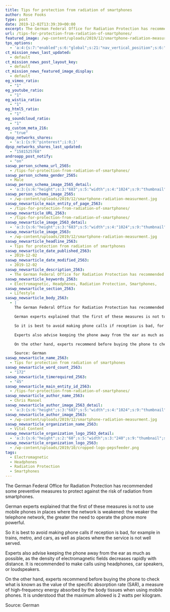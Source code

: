 ```yaml
---
title: Tips for protection from radiation of smartphones
author: Rose Fooks
type: post
date: 2019-12-02T13:39:39+00:00
excerpt: The German Federal Office for Radiation Protection has recommended some preventive measures to protect against the risk of radiation from smartphones
url: /tips-for-protection-from-radiation-of-smartphones/
featured_image: /wp-content/uploads/2019/12/smartphone-radiation-measurment.jpg
tps_options:
  - 'a:4:{s:7:"enabled";s:6:"global";s:21:"nav_vertical_position";s:6:"global";s:23:"nav_hide_on_first_slide";b:0;s:23:"slide_loading_mechanism";s:6:"global";}'
ct_mission_news_last_updated:
  - default
ct_mission_news_post_layout_key:
  - default
ct_mission_news_featured_image_display:
  - default
eg_vimeo_ratio:
  - "1"
eg_youtube_ratio:
  - "1"
eg_wistia_ratio:
  - "1"
eg_html5_ratio:
  - "1"
eg_soundcloud_ratio:
  - "1"
eg_custom_meta_216:
  - "true"
dpsp_networks_shares:
  - 'a:1:{s:9:"pinterest";i:0;}'
dpsp_networks_shares_last_updated:
  - "1581525768"
androapp_post_notify:
  - "on"
saswp_person_schema_url_2565:
  - /tips-for-protection-from-radiation-of-smartphones/
saswp_person_schema_gender_2565:
  - Male
saswp_person_schema_image_2565_detail:
  - 'a:3:{s:6:"height";s:3:"683";s:5:"width";s:4:"1024";s:9:"thumbnail";s:90:"/wp-content/uploads/2019/12/smartphone-radiation-measurment.jpg";}'
saswp_person_schema_image_2565:
  - /wp-content/uploads/2019/12/smartphone-radiation-measurment.jpg
saswp_newsarticle_main_entity_of_page_2563:
  - /tips-for-protection-from-radiation-of-smartphones/
saswp_newsarticle_URL_2563:
  - /tips-for-protection-from-radiation-of-smartphones/
saswp_newsarticle_image_2563_detail:
  - 'a:3:{s:6:"height";s:3:"683";s:5:"width";s:4:"1024";s:9:"thumbnail";s:90:"/wp-content/uploads/2019/12/smartphone-radiation-measurment.jpg";}'
saswp_newsarticle_image_2563:
  - /wp-content/uploads/2019/12/smartphone-radiation-measurment.jpg
saswp_newsarticle_headline_2563:
  - Tips for protection from radiation of smartphones
saswp_newsarticle_date_published_2563:
  - 2019-12-02
saswp_newsarticle_date_modified_2563:
  - 2019-12-02
saswp_newsarticle_description_2563:
  - The German Federal Office for Radiation Protection has recommended some preventive measures to protect against the risk of radiation from smartphones
saswp_newsarticle_keywords_2563:
  - Electromagnetic, Headphones, Radiation Protection, Smartphones,
saswp_newsarticle_section_2563:
  - Lifestyle
saswp_newsarticle_body_2563:
  - |
    The German Federal Office for Radiation Protection has recommended some preventive measures to protect against the risk of radiation from smartphones.

    German experts explained that the first of these measures is not to use mobile phones in places where the network is weakened: the weaker the telephone network, the greater the need to operate the phone more powerful.

    So it is best to avoid making phone calls if reception is bad, for example in trains, metro, and cars, as well as places where the service is not well served.

    Experts also advise keeping the phone away from the ear as much as possible, as the density of electromagnetic fields decreases rapidly with distance. It is recommended to make calls using headphones, car speakers, or loudspeakers.

    On the other hand, experts recommend before buying the phone to check what is known as the value of the specific absorption rate (SAR), a measure of high-frequency energy absorbed by the body tissues when using mobile phones. It is understood that the maximum allowed is 2 watts per kilogram.

    Source: German
saswp_newsarticle_name_2563:
  - Tips for protection from radiation of smartphones
saswp_newsarticle_word_count_2563:
  - "172"
saswp_newsarticle_timerequired_2563:
  - "45"
saswp_newsarticle_main_entity_id_2563:
  - /tips-for-protection-from-radiation-of-smartphones/
saswp_newsarticle_author_name_2563:
  - Chris Manoel
saswp_newsarticle_author_image_2563_detail:
  - 'a:3:{s:6:"height";s:3:"683";s:5:"width";s:4:"1024";s:9:"thumbnail";s:90:"/wp-content/uploads/2019/12/smartphone-radiation-measurment.jpg";}'
saswp_newsarticle_author_image_2563:
  - /wp-content/uploads/2019/12/smartphone-radiation-measurment.jpg
saswp_newsarticle_organization_name_2563:
  - Vital Content
saswp_newsarticle_organization_logo_2563_detail:
  - 'a:3:{s:6:"height";s:2:"60";s:5:"width";s:3:"240";s:9:"thumbnail";s:82:"/wp-content/uploads/2019/10/cropped-logo-pepsfeeder.png";}'
saswp_newsarticle_organization_logo_2563:
  - /wp-content/uploads/2019/10/cropped-logo-pepsfeeder.png
tags:
  - Electromagnetic
  - Headphones
  - Radiation Protection
  - Smartphones
---
```


The German Federal Office for Radiation Protection has recommended some preventive measures to protect against the risk of radiation from smartphones.

German experts explained that the first of these measures is not to use mobile phones in places where the network is weakened: the weaker the telephone network, the greater the need to operate the phone more powerful.

So it is best to avoid making phone calls if reception is bad, for example in trains, metro, and cars, as well as places where the service is not well served.

Experts also advise keeping the phone away from the ear as much as possible, as the density of electromagnetic fields decreases rapidly with distance. It is recommended to make calls using headphones, car speakers, or loudspeakers.

On the other hand, experts recommend before buying the phone to check what is known as the value of the specific absorption rate (SAR), a measure of high-frequency energy absorbed by the body tissues when using mobile phones. It is understood that the maximum allowed is 2 watts per kilogram.

Source: German
